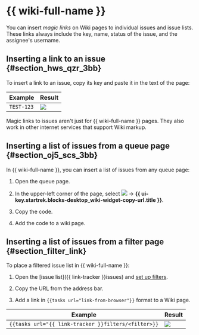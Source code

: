 # {{ wiki-full-name }}

You can insert _magic links_ on Wiki pages to individual issues and issue lists. These links always include the key, name, status of the issue, and the assignee's username.

## Inserting a link to an issue {#section_hws_qzr_3bb}

To insert a link to an issue, copy its key and paste it in the text of the page:

| Example | Result |
| ----- | ----- |
| ``` TEST-123 ``` | ![](../../_assets/tracker/magic-link.png) |

Magic links to issues aren't just for {{ wiki-full-name }} pages. They also work in other internet services that support Wiki markup.

## Inserting a list of issues from a queue page {#section_oj5_scs_3bb}

In {{ wiki-full-name }}, you can insert a list of issues from any queue page:

1. Open the queue page.

1. In the upper-left corner of the page, select ![](../../_assets/tracker/icon-settings2.png) → **{{ ui-key.startrek.blocks-desktop_wiki-widget-copy-url.title }}**.

1. Copy the code.

1. Add the code to a wiki page.

## Inserting a list of issues from a filter page {#section_filter_link}

To place a filtered issue list in {{ wiki-full-name }}:

1. Open the [issue list]({{ link-tracker }}issues) and [set up filters](create-filter.md).

1. Copy the URL from the address bar.

1. Add a link in ``` {{tasks url="link-from-browser"}} ``` format to a Wiki page.

| Example | Result |
| ----- | ----- |
| ``` {{tasks url="{{ link-tracker }}filters/<filter>}} ``` | ![](../../_assets/tracker/magic-tickets-list.png) |

